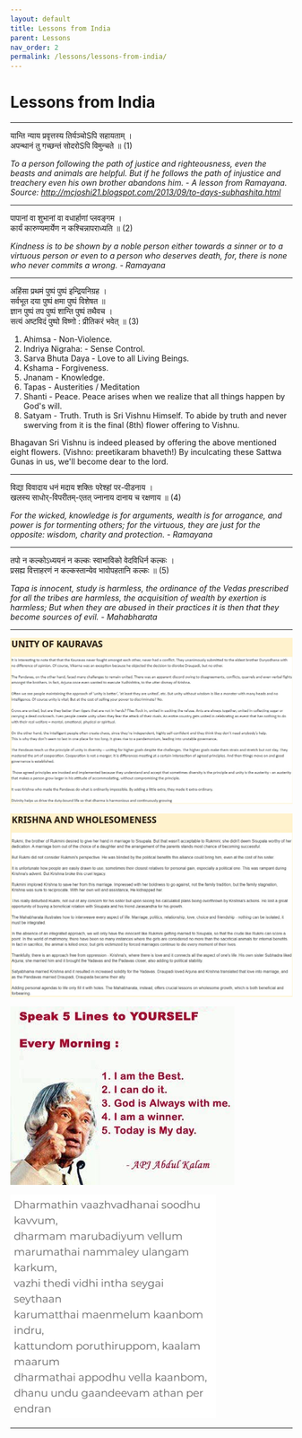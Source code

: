 ```yaml
---
layout: default
title: Lessons from India
parent: Lessons
nav_order: 2
permalink: /lessons/lessons-from-india/
---
```


# Lessons from India

----------------------------------------------------------------------------------------------------------------------------------

यान्ति न्याय प्रवृत्तस्य तिर्यञ्चोSपि सहायताम्    ।  
अपन्थानं  तु  गच्छन्तं  सोदरोSपि   विमुन्चते ॥  (1)  

*To a person following the path of justice and righteousness, even the beasts and animals are helpful. But if he follows the path of injustice and treachery even his own brother abandons him. - A lesson from Ramayana. Source: http://mcjoshi21.blogspot.com/2013/09/to-days-subhashita.html*

----------------------------------------------------------------------------------------------------------------------------------

पापानां वा शुभानां वा वधार्हाणां प्लवङ्गम ।  
कार्यं कारुण्यमार्येण न कश्चिन्नापराध्यति   ॥  (2)  

*Kindness is to be shown by a noble person either towards a sinner or to a virtuous person or even to a person who deserves death, for, there is none who never commits a wrong. - Ramayana*

----------------------------------------------------------------------------------------------------------------------------------

अहिंसा प्रथमं पुष्पं  पुष्पं इन्द्रियनिग्रह      ।  
सर्वभूत दया पुष्पं क्षमा पुष्पं विशेषत       ॥  
ज्ञान पुष्पं तप पुष्पं शान्ति पुष्पं तथैवच     ।  
सत्यं अष्टविदं पुष्पो विष्णो : प्रीतिकरं भवेत्  ॥  (3)  

1. Ahimsa - Non-Violence.   
2. Indriya Nigraha: - Sense Control.
3. Sarva Bhuta Daya - Love to all Living Beings.   
4. Kshama - Forgiveness.
5. Jnanam - Knowledge.     
6. Tapas - Austerities / Meditation
7. Shanti - Peace. Peace arises when we realize that all things happen by God's will.
8. Satyam - Truth. Truth is Sri Vishnu Himself.  To abide by truth and never swerving from it is the final (8th) flower offering to Vishnu. 

Bhagavan Sri Vishnu is indeed pleased by offering the above mentioned eight flowers. (Vishno: preetikaram bhaveth!) By inculcating these Sattwa  Gunas in us, we'll become dear to the lord. 

----------------------------------------------------------------------------------------------------------------------------------

विद्या विवादाय धनं मदाय शक्तिः परेश्हां पर-पीडनाय   ।  
खलस्य साधोर्-विपरीतम्-एतत् ज्नानाय दानाय च रक्षणाय ॥  (4)  

*For the wicked, knowledge is for arguments, wealth is for arrogance, and power is for tormenting others; for the virtuous, they are just for the opposite: wisdom, charity and protection. - Ramayana*

----------------------------------------------------------------------------------------------------------------------------------

तपो न कल्कोऽध्ययनं न कल्कः स्वाभाविको वेदविधिर्न कल्कः  ।  
प्रसह्य वित्ताहरणं न कल्कस्तान्येव भावोपहतानि कल्कः       ॥  (5)  

*Tapa is innocent, study is harmless, the ordinance of the Vedas prescribed for all the tribes are harmless, the acquisition of wealth by exertion is harmless; But when they are abused in their practices it is then that they become sources of evil. - Mahabharata*

----------------------------------------------------------------------------------------------------------------------------------

![Unity in Diversity](images/unity-in-diversity.jpeg)

![Krishna - Love and Wholesomeness](images/krishna-love-wholesomeness.jpeg)

![Abdul Kalam's 5 Magic Lines](images/abdul-kalam-5-morning-lines.jpeg)

![Dharma Eventually Wins](images/dharmathin-vazhvu.png)

----------------------------------------------------------------------------------------------------------------------------------